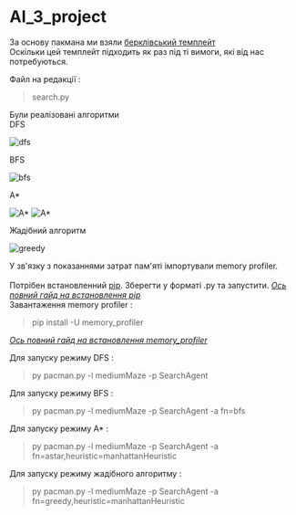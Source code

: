 # AI_3_project

За основу пакмана ми взяли [берклівський темплейт](https://inst.eecs.berkeley.edu/~cs188/fa18/project1.html)<br/>
Оскільки цей темплейт підходить як раз під ті вимоги, які від нас потребуються.

    
Файл на редакції : 
>search.py

Були реалізовані алгоритми <br/> DFS 

![dfs](https://i.ibb.co/DVvLP6G/pycharm64-o1t-Pz0di-TE.png)

BFS

![bfs](https://i.ibb.co/1R2xR26/image-2020-10-05-161923.png)

A*

![A*](https://i.ibb.co/vBGm8M6/image-2020-10-13-133901.png)
![A*](https://i.ibb.co/6bJd2cM/pycharm64-QK6-KYFhetr.png)

Жадібний алгоритм

![greedy](https://i.ibb.co/N9C4LDC/pycharm64-u-S073p-C7-G4.png)

У зв'язку з показаннями затрат пам'яті імпортували memory profiler.<br/><br/>
Потрібен встановленний [pip](https://bootstrap.pypa.io/get-pip.py). Зберегти у форматі .py та запустити. [*Ось повний гайд на встановлення pip*](https://pip.pypa.io/en/latest/installing/)<br/>
Завантаження memory profiler : 
> pip install -U memory_profiler

[*Ось повний гайд на встановлення memory_profiler*](https://pypi.org/project/memory-profiler/)

Для запуску режиму DFS : 

> py pacman.py -l mediumMaze -p SearchAgent

Для запуску режиму BFS : 

> py pacman.py -l mediumMaze -p SearchAgent -a fn=bfs

Для запуску режиму A* : 

> py pacman.py -l mediumMaze -p SearchAgent -a fn=astar,heuristic=manhattanHeuristic

Для запуску режиму жадібного алгоритму :

> py pacman.py -l mediumMaze -p SearchAgent -a fn=greedy,heuristic=manhattanHeuristic



